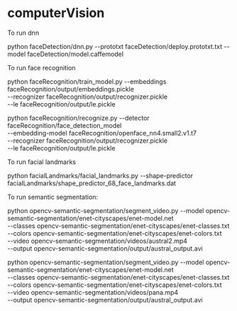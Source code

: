 # computerVision

To run dnn

python faceDetection/dnn.py --prototxt faceDetection/deploy.prototxt.txt --model faceDetection/model.caffemodel


To run face recognition

python faceRecognition/train_model.py --embeddings faceRecognition/output/embeddings.pickle \
	--recognizer faceRecognition/output/recognizer.pickle \
	--le faceRecognition/output/le.pickle


python faceRecognition/recognize.py --detector faceRecognition/face_detection_model \
	--embedding-model faceRecognition/openface_nn4.small2.v1.t7 \
	--recognizer faceRecognition/output/recognizer.pickle \
	--le faceRecognition/output/le.pickle

To run facial landmarks

python facialLandmarks/facial_landmarks.py --shape-predictor facialLandmarks/shape_predictor_68_face_landmarks.dat


To run semantic segmentation:

python opencv-semantic-segmentation/segment_video.py --model opencv-semantic-segmentation/enet-cityscapes/enet-model.net \
	--classes opencv-semantic-segmentation/enet-cityscapes/enet-classes.txt \
	--colors opencv-semantic-segmentation/enet-cityscapes/enet-colors.txt \
	--video opencv-semantic-segmentation/videos/austral2.mp4 \
	--output opencv-semantic-segmentation/output/austral_output.avi


python opencv-semantic-segmentation/segment_video.py --model opencv-semantic-segmentation/enet-cityscapes/enet-model.net \
	--classes opencv-semantic-segmentation/enet-cityscapes/enet-classes.txt \
	--colors opencv-semantic-segmentation/enet-cityscapes/enet-colors.txt \
	--video opencv-semantic-segmentation/videos/pana.mp4 \
	--output opencv-semantic-segmentation/output/austral_output.avi
